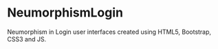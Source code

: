 # NeumorphismLogin
Neumorphism in Login user interfaces created using HTML5, Bootstrap, CSS3 and JS.
